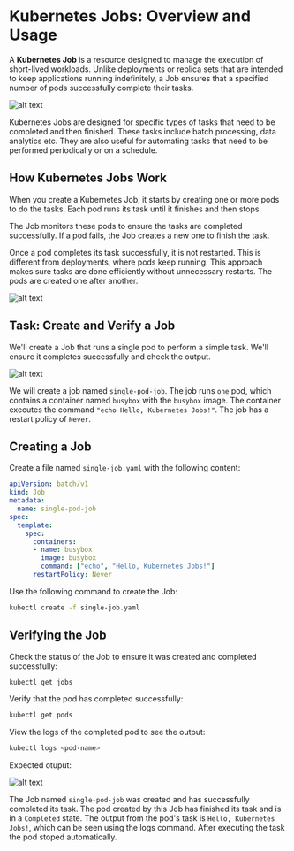 # Kubernetes Jobs: Overview and Usage


A **Kubernetes Job** is a resource designed to manage the execution of short-lived workloads. Unlike deployments or replica sets that are intended to keep applications running indefinitely, a Job ensures that a specified number of pods successfully complete their tasks.

![alt text](image-5.png)

Kubernetes Jobs are designed for specific types of tasks that need to be completed and then finished. These tasks include batch processing, data analytics etc. They are also useful for automating tasks that need to be performed periodically or on a schedule.


## How Kubernetes Jobs Work
When you create a Kubernetes Job, it starts by creating one or more pods to do the tasks. Each pod runs its task until it finishes and then stops.

The Job monitors these pods to ensure the tasks are completed successfully. If a pod fails, the Job creates a new one to finish the task.

Once a pod completes its task successfully, it is not restarted. This is different from deployments, where pods keep running. This approach makes sure tasks are done efficiently without unnecessary restarts. The pods are created one after another.

![alt text](image-1.png)

## Task: Create and Verify a Job

We'll create a Job that runs a single pod to perform a simple task. We'll ensure it completes successfully and check the output.

![alt text](image-4.png)

We will create a job named `single-pod-job`. The job runs `one` pod, which contains a container named `busybox` with the `busybox` image. The container executes the command `"echo Hello, Kubernetes Jobs!"`. The job has a restart policy of `Never`.


## Creating a Job


Create a file named `single-job.yaml` with the following content:

```yaml
apiVersion: batch/v1
kind: Job
metadata:
  name: single-pod-job
spec:
  template:
    spec:
      containers:
      - name: busybox
        image: busybox
        command: ["echo", "Hello, Kubernetes Jobs!"]
      restartPolicy: Never
```


Use the following command to create the Job:

```bash
kubectl create -f single-job.yaml
```

## Verifying the Job

Check the status of the Job to ensure it was created and completed successfully:
```bash
kubectl get jobs
```

Verify that the pod has completed successfully:
```bash
kubectl get pods
```

View the logs of the completed pod to see the output:
```bash
kubectl logs <pod-name>
```

Expected otuput:

![alt text](image-2.png)

The Job named `single-pod-job` was created and has successfully completed its task.
The pod created by this Job has finished its task and is in a `Completed` state.
The output from the pod's task is `Hello, Kubernetes Jobs!`, which can be seen using the logs command. 
After executing the task the pod stoped automatically.



